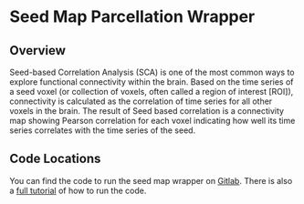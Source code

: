 # Seed Map Parcellation Wrapper

## Overview

Seed-based Correlation Analysis (SCA) is one of the most common ways to explore functional connectivity within the brain. Based on the time series of a seed voxel (or collection of voxels, often called a region of interest [ROI]), connectivity is calculated as the correlation of time series for all other voxels in the brain. The result of Seed based correlation is a connectivity map showing Pearson correlation for each voxel indicating how well its time series correlates with the time series of the seed.

## Code Locations

You can find the code to run the seed map wrapper on [Gitlab](https://gitlab.com/Fair_lab/Cifti_conn_matrix_to_corr_dt_pt). There is also a [full tutorial](https://gitlab.com/randolpa/seed-map-parcellation-wrapper-sop) of how to run the code.
